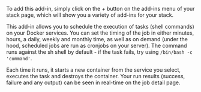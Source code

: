 


To add this add-in, simply click on the _+_ button on the add-ins menu of your stack page, which will show you a variety of add-ins for your stack.

This add-in allows you to schedule the execution of tasks (shell commands) on your Docker services. You can set the timing of the job in either minutes, hours, a daily, weekly and monthly time, as well as on demand (under the hood, scheduled jobs are run as cronjobs on your server).  The command runs against the sh shell by default - if the task fails, try using `/bin/bash -c 'command'`.

Each time it runs, it starts a new container from the service you select, executes the task and destroys the container. Your run results (success, failure and any output) can be seen in real-time on the job detail page.
